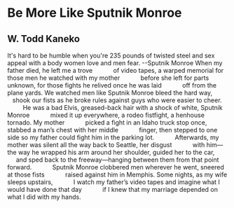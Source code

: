# Be More Like Sputnik Monroe
## W. Todd Kaneko
It's hard to be humble when you're 235 pounds of twisted steel and sex appeal
with a body women love and men fear. --Sputnik Monroe
When my father died, he left me a trove
           of video tapes, a warped memorial
for those men he watched with my mother
           before she left for parts unknown,
for those fights he relived once he was laid
           off from the plane yards. We watched
men like Sputnik Monroe bleed the hard way,
           shook our fists as he broke rules
against guys who were easier to cheer.
           He was a bad Elvis, greased-back
hair with a shock of white, Sputnik Monroe
           mixed it up everywhere, a rodeo
fistfight, a henhouse tornado. My mother
           picked a fight in an Idaho truck stop
once, stabbed a man’s chest with her middle
           finger, then stepped to one side
so my father could fight him in the parking lot.
           Afterwards, my mother was silent
all the way back to Seattle, her disgust
           with him—the way he wrapped his arm
around her shoulder, guided her to the car,
           and sped back to the freeway—hanging
between them from that point forward.
           Sputnik Monroe clobbered men
wherever he went, sneered at those fists
           raised against him in Memphis.
Some nights, as my wife sleeps upstairs,
           I watch my father’s video tapes and
imagine what I would have done that day
           if I knew that my marriage depended
on what I did with my hands.